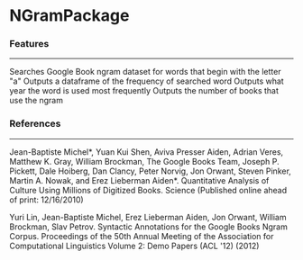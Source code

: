 # NGramPackage

### Features ###
-------------------------------
Searches Google Book ngram dataset for words that begin with the letter "a"
Outputs a dataframe of the frequency of searched word
Outputs what year the word is used most frequently
Outputs the number of books that use the ngram


### References ###
--------------------------------


Jean-Baptiste Michel*, Yuan Kui Shen, Aviva Presser Aiden, Adrian Veres, Matthew K. Gray, William Brockman, The Google Books Team, Joseph P. Pickett, Dale Hoiberg, Dan Clancy, Peter Norvig, Jon Orwant, Steven Pinker, Martin A. Nowak, and Erez Lieberman Aiden*. Quantitative Analysis of Culture Using Millions of Digitized Books. Science (Published online ahead of print: 12/16/2010)

Yuri Lin, Jean-Baptiste Michel, Erez Lieberman Aiden, Jon Orwant, William Brockman, Slav Petrov. Syntactic Annotations for the Google Books Ngram Corpus. Proceedings of the 50th Annual Meeting of the Association for Computational Linguistics Volume 2: Demo Papers (ACL '12) (2012)
